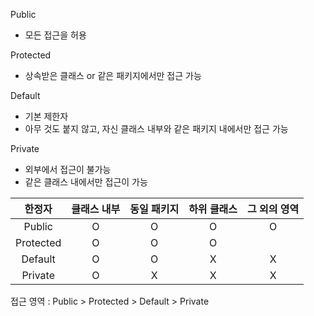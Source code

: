 Public
 - 모든 접근을 허용

Protected
 - 상속받은 클래스 or 같은 패키지에서만 접근 가능

Default
 - 기본 제한자
 - 아무 것도 붙지 않고, 자신 클래스 내부와 같은 패키지 내에서만 접근 가능

Private
 - 외부에서 접근이 불가능
 - 같은 클래스 내에서만 접근이 가능

| 한정자 | 클래스 내부 | 동일 패키지 | 하위 클래스 | 그 외의 영역|
| :----: | :----: | :----: | :----: | :----: |
| Public | O | O | O | O |
| Protected | O | O | O | |
| Default | O | O | X | X |
| Private | O | X | X | X |

접근 영역 : Public > Protected > Default > Private
